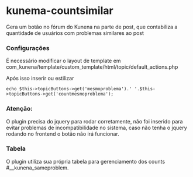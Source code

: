# kunema-countsimilar
Gera um botão no fórum do Kunena na parte de post, que contabiliza a quantidade de usuários com problemas similares ao post

### Configurações

É necessário modificar o layout de template em com_kunena/template/custom_template/html/topic/default_actions.php

Após isso inserir ou estilizar

```
echo $this->topicButtons->get('mesmoproblema').' '.$this->topicButtons->get('countmesmoproblema');
```

### Atenção:

O plugin precisa do jquery para rodar corretamente, não foi inserido para evitar problemas de incompatibilidade no sistema, caso não tenha o jquery rodando no frontend o botão não irá funcionar.

### Tabela

O plugin utiliza sua própria tabela para gerenciamento dos counts #__kunena_sameproblem.
